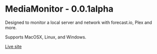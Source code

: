 MediaMonitor - 0.0.1alpha
===================

Designed to monitor a local server and network with forecast.io, Plex and more.

Supports MacOSX, Linux, and Windows.

[Live site][ls]

[ls]: https://manson.id.au
